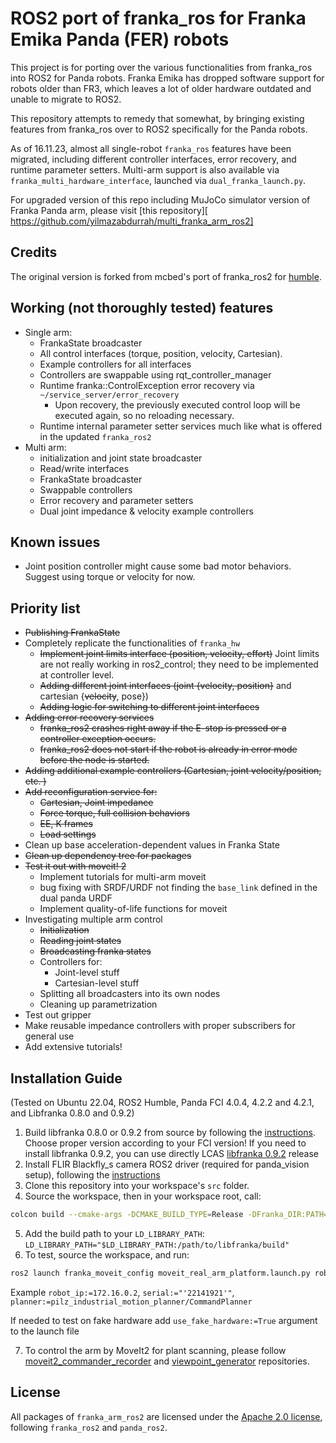 # ROS2 port of franka_ros for Franka Emika Panda (FER) robots

This project is for porting over the various functionalities from franka_ros into ROS2 for Panda robots.
Franka Emika has dropped software support for robots older than FR3, which leaves a lot of older hardware outdated and unable to migrate to ROS2.

This repository attempts to remedy that somewhat, by bringing existing features from franka_ros over to ROS2 specifically for the Panda robots.

As of 16.11.23, almost all single-robot `franka_ros` features have been migrated, including different controller interfaces, error recovery, and runtime parameter setters. Multi-arm support is also available via `franka_multi_hardware_interface`, launched via `dual_franka_launch.py`.

For upgraded version of this repo including MuJoCo simulator version of Franka Panda arm, please visit [this repository][
https://github.com/yilmazabdurrah/multi_franka_arm_ros2]

## Credits
The original version is forked from mcbed's port of franka_ros2 for [humble][mcbed-humble].

## Working (not thoroughly tested) features
* Single arm:
    * FrankaState broadcaster
    * All control interfaces (torque, position, velocity, Cartesian).
    * Example controllers for all interfaces
    * Controllers are swappable using rqt_controller_manager
    * Runtime franka::ControlException error recovery via `~/service_server/error_recovery`
        * Upon recovery, the previously executed control loop will be executed again, so no reloading necessary.
    * Runtime internal parameter setter services much like what is offered in the updated `franka_ros2`
* Multi arm:
    * initialization and joint state broadcaster
    * Read/write interfaces
    * FrankaState broadcaster
    * Swappable controllers
    * Error recovery and parameter setters
    * Dual joint impedance & velocity example controllers

## Known issues
* Joint position controller might cause some bad motor behaviors. Suggest using torque or velocity for now.


## Priority list
* <s>Publishing FrankaState</s>
* Completely replicate the functionalities of `franka_hw`
    * <s>Implement joint limits interface (position, velocity, effort)</s> Joint limits are not really working in ros2_control; they need to be implemented at controller level.
    * <s>Adding different joint interfaces (joint {velocity, position}</s> and cartesian {<s>velocity</s>, pose})
    * <s>Adding logic for switching to different joint interfaces</s>
* <s>Adding error recovery services</s>
    * <s>franka_ros2 crashes right away if the E-stop is pressed or a controller exception occurs.</s>
    * <s>franka_ros2 does not start if the robot is already in error mode before the node is started.</s>
* <s>Adding additional example controllers (Cartesian, joint velocity/position, etc. )</s>
* <s>Add reconfiguration service for:</s>
    * <s>Cartesian, Joint impedance</s>
    * <s>Force torque, full collision behaviors</s>
    * <s>EE, K frames</s>
    * <s>Load settings</s>
* Clean up base acceleration-dependent values in Franka State
* <s>Clean up dependency tree for packages</s>
* <s>Test it out with moveit! 2</s>
    * Implement tutorials for multi-arm moveit
    * bug fixing with SRDF/URDF not finding the `base_link` defined in the dual panda URDF
    * Implement quality-of-life functions for moveit
* Investigating multiple arm control
    * <s>Initialization</s>
    * <s>Reading joint states</s>
    * <s>Broadcasting franka states</s>
    * Controllers for:
        * Joint-level stuff
        * Cartesian-level stuff
    * Splitting all broadcasters into its own nodes
    * Cleaning up parametrization
* Test out gripper
* Make reusable impedance controllers with proper subscribers for general use
* Add extensive tutorials!

## Installation Guide

(Tested on Ubuntu 22.04, ROS2 Humble, Panda FCI 4.0.4, 4.2.2 and 4.2.1, and Libfranka 0.8.0 and 0.9.2)

1. Build libfranka 0.8.0 or 0.9.2 from source by following the [instructions][libfranka-instructions]. Choose proper version according to your FCI version! If you need to install libfranka 0.9.2, you can use directly LCAS [libfranka 0.9.2][libfranka-LCAS] release
2. Install FLIR Blackfly_s camera ROS2 driver (required for panda_vision setup), following the [instructions][flir_camera_driver]
3. Clone this repository into your workspace's `src` folder.
4. Source the workspace, then in your workspace root, call: 
```bash
colcon build --cmake-args -DCMAKE_BUILD_TYPE=Release -DFranka_DIR:PATH=/path/to/libfranka/build`
```
5. Add the build path to your `LD_LIBRARY_PATH`: `LD_LIBRARY_PATH="$LD_LIBRARY_PATH:/path/to/libfranka/build"`
6. To test, source the workspace, and run: 
```bash
ros2 launch franka_moveit_config moveit_real_arm_platform.launch.py robot_ip:=<fci-ip> camera_type:=blackfly_s serial:="'<camera-serial>'" load_camera:=True planner:=<planner_name>
```
Example `robot_ip:=172.16.0.2`, `serial:="'22141921'"`, `planner:=pilz_industrial_motion_planner/CommandPlanner` 

If needed to test on fake hardware add `use_fake_hardware:=True` argument to the launch file

7. To control the arm by MoveIt2 for plant scanning, please follow [moveit2_commander_recorder][moveit2_commander_recorder] and [viewpoint_generator][viewpoint_generator] repositories.

## License

All packages of `franka_arm_ros2` are licensed under the [Apache 2.0 license][apache-2.0], following `franka_ros2` and `panda_ros2`.

[apache-2.0]: https://www.apache.org/licenses/LICENSE-2.0.html

[fci-docs]: https://frankaemika.github.io/docs

[mcbed-humble]: https://github.com/mcbed/franka_ros2/tree/humble

[libfranka-instructions]: https://frankaemika.github.io/docs/installation_linux.html

[flir_camera_driver]: https://github.com/LCAS/flir_camera_driver

[moveit2_commander_recorder]: https://github.com/LCAS/moveit2_commander_recorder

[viewpoint_generator]: https://github.com/LCAS/viewpoint_generator

[libfranka-LCAS]: https://github.com/LCAS/libfranka/tree/lcas_0.9.2